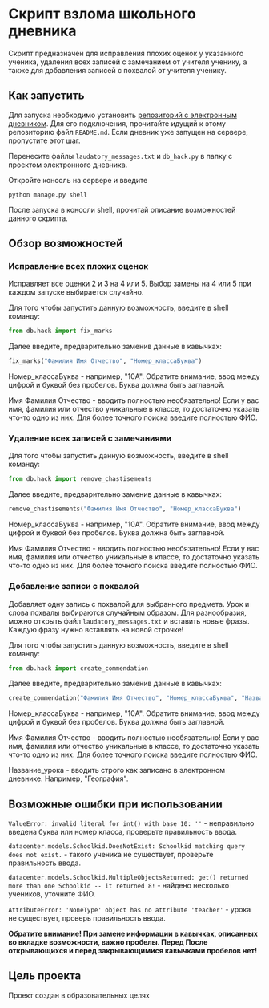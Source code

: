 # Скрипт взлома школьного дневника 

Скрипт предназначен для исправления плохих оценок у указанного ученика, удаления всех записей с замечанием от учителя ученику, а также для добавления записей с похвалой от учителя ученику.

## Как запустить

Для запуска необходимо установить [репозиторий с электронным дневником](https://github.com/devmanorg/e-diary/tree/master). Для его подключения, прочитайте идущий к этому репозиторию файл `README.md`. Если дневник уже запущен на сервере, пропустите этот шаг.

Перенесите файлы `laudatory_messages.txt` и `db_hack.py` в папку с проектом электронного дневника.

Откройте консоль на сервере и введите 
```
python manage.py shell
```
После запуска в консоли shell, прочитай описание возможностей данного скрипта.

## Обзор возможностей

### Исправление всех плохих оценок
Исправляет все оценки 2 и 3 на 4 или 5. Выбор замены на 4 или 5 при каждом запуске выбирается случайно. 

Для того чтобы запустить данную возможность, введите в shell команду:
```python
from db.hack import fix_marks
```
Далее введите, предварительно заменив данные в кавычках:
```python
fix_marks("Фамилия Имя Отчество", "Номер_классаБуква")
```
Номер_классаБуква - например, "10А". Обратите внимание, ввод между цифрой и буквой без пробелов. Буква должна быть заглавной.

Имя Фамилия Отчество - вводить полностью необязательно! Если у вас имя, фамилия или отчество уникальные в классе, то достаточно указать что-то одно из них. Для более точного поиска введите полностью ФИО.

### Удаление всех записей с замечаниями

Для того чтобы запустить данную возможность, введите в shell команду:
```python
from db.hack import remove_chastisements
```
Далее введите, предварительно заменив данные в кавычках:
```python
remove_chastisements("Фамилия Имя Отчество", "Номер_классаБуква")
```
Номер_классаБуква - например, "10А". Обратите внимание, ввод между цифрой и буквой без пробелов. Буква должна быть заглавной.

Имя Фамилия Отчество - вводить полностью необязательно! Если у вас имя, фамилия или отчество уникальные в классе, то достаточно указать что-то одно из них. Для более точного поиска введите полностью ФИО.

### Добавление записи с похвалой

Добавляет одну запись с похвалой для выбранного предмета. Урок и слова похвалы выбираются случайным образом. Для разнообразия, можно открыть файл `laudatory_messages.txt` и вставить новые фразы. Каждую фразу нужно вставлять на новой строчке!

Для того чтобы запустить данную возможность, введите в shell команду:
```python
from db.hack import create_commendation
```
Далее введите, предварительно заменив данные в кавычках:
```python
create_commendation("Фамилия Имя Отчество", "Номер_классаБуква", "Название_урока")
```
Номер_классаБуква - например, "10А". Обратите внимание, ввод между цифрой и буквой без пробелов. Буква должна быть заглавной.

Имя Фамилия Отчество - вводить полностью необязательно! Если у вас имя, фамилия или отчество уникальные в классе, то достаточно указать что-то одно из них. Для более точного поиска введите полностью ФИО.

Название_урока - вводить строго как записано в электронном дневнике. Например, "География".

## Возможные ошибки при использовании
`ValueError: invalid literal for int() with base 10: ''` - неправильно введена буква или номер класса, проверьте правильность ввода.

`datacenter.models.Schoolkid.DoesNotExist: Schoolkid matching query does not exist.` - такого ученика не существует, проверьте правильность ввода.

`datacenter.models.Schoolkid.MultipleObjectsReturned: get() returned more than one Schoolkid -- it returned 8!` - найдено несколько учеников, уточните ФИО.

`AttributeError: 'NoneType' object has no attribute 'teacher'` - урока не существует, проверь правильность ввода.

 **Обратите внимание! При замене информации в кавычках, описанных во вкладке возможности, важно пробелы. Перед После открывающихся и перед закрывающимися кавычками пробелов нет!**
 
## Цель проекта

Проект создан в образовательных целях